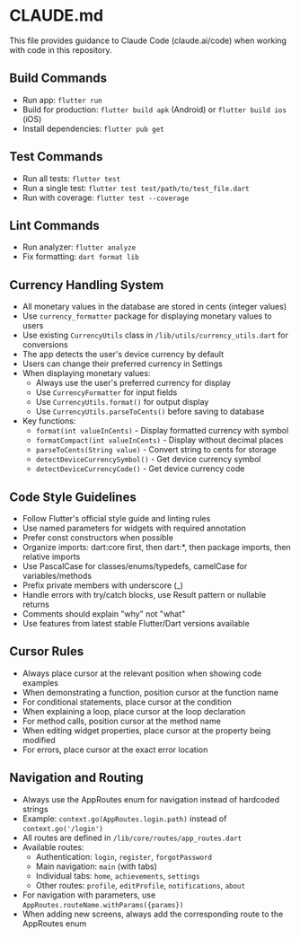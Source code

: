 # CLAUDE.md

This file provides guidance to Claude Code (claude.ai/code) when working with code in this repository.

## Build Commands
- Run app: `flutter run`
- Build for production: `flutter build apk` (Android) or `flutter build ios` (iOS)
- Install dependencies: `flutter pub get`

## Test Commands
- Run all tests: `flutter test`
- Run a single test: `flutter test test/path/to/test_file.dart`
- Run with coverage: `flutter test --coverage`

## Lint Commands
- Run analyzer: `flutter analyze`
- Fix formatting: `dart format lib`

## Currency Handling System
- All monetary values in the database are stored in cents (integer values)
- Use `currency_formatter` package for displaying monetary values to users
- Use existing `CurrencyUtils` class in `/lib/utils/currency_utils.dart` for conversions
- The app detects the user's device currency by default
- Users can change their preferred currency in Settings
- When displaying monetary values:
  - Always use the user's preferred currency for display
  - Use `CurrencyFormatter` for input fields
  - Use `CurrencyUtils.format()` for output display
  - Use `CurrencyUtils.parseToCents()` before saving to database
- Key functions:
  - `format(int valueInCents)` - Display formatted currency with symbol
  - `formatCompact(int valueInCents)` - Display without decimal places
  - `parseToCents(String value)` - Convert string to cents for storage
  - `detectDeviceCurrencySymbol()` - Get device currency symbol
  - `detectDeviceCurrencyCode()` - Get device currency code

## Code Style Guidelines
- Follow Flutter's official style guide and linting rules
- Use named parameters for widgets with required annotation
- Prefer const constructors when possible
- Organize imports: dart:core first, then dart:*, then package imports, then relative imports
- Use PascalCase for classes/enums/typedefs, camelCase for variables/methods
- Prefix private members with underscore (_)
- Handle errors with try/catch blocks, use Result pattern or nullable returns
- Comments should explain "why" not "what"
- Use features from latest stable Flutter/Dart versions available

## Cursor Rules
- Always place cursor at the relevant position when showing code examples
- When demonstrating a function, position cursor at the function name
- For conditional statements, place cursor at the condition
- When explaining a loop, place cursor at the loop declaration
- For method calls, position cursor at the method name
- When editing widget properties, place cursor at the property being modified
- For errors, place cursor at the exact error location

## Navigation and Routing
- Always use the AppRoutes enum for navigation instead of hardcoded strings
- Example: `context.go(AppRoutes.login.path)` instead of `context.go('/login')`
- All routes are defined in `/lib/core/routes/app_routes.dart`
- Available routes:
  - Authentication: `login`, `register`, `forgotPassword`
  - Main navigation: `main` (with tabs)
  - Individual tabs: `home`, `achievements`, `settings`
  - Other routes: `profile`, `editProfile`, `notifications`, `about`
- For navigation with parameters, use `AppRoutes.routeName.withParams({params})`
- When adding new screens, always add the corresponding route to the AppRoutes enum